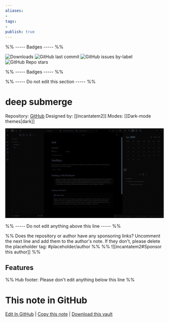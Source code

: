 ```yaml
---
aliases:
- 
tags: 
- 
publish: true
---
```


%% ----- Badges ----- %%

![Downloads](https://img.shields.io/badge/downloads-1122-573E7A?style=for-the-badge&logo=)
![GitHub last commit](https://img.shields.io/github/last-commit/incantatem2/Obsidian-deep-submerge?color=573E7A&label=last%20update&logo=github&style=for-the-badge)
![GitHub issues by-label](https://img.shields.io/github/issues/incantatem2/Obsidian-deep-submerge/help%20wanted?color=573E7A&logo=github&style=for-the-badge) 
![GitHub Repo stars](https://img.shields.io/github/stars/incantatem2/Obsidian-deep-submerge?color=573E7A&logo=github&style=for-the-badge)

%% ----- Badges ----- %%

%% ----- Do not edit this section ----- %%

# deep submerge

Repository: [GitHub](https://github.com/incantatem2/Obsidian-deep-submerge)
Designed by: [[incantatem2]]
Modes: [[Dark-mode themes|dark]]



![screenshot](https://github.com/incantatem2/Obsidian-deep-submerge/raw/HEAD/images/deep-submerge-thumbnail.jpg)

%% ----- Do not edit anything above this line ----- %% 

%% Does the repository or author have any sponsoring links? Uncomment the next line and add them to the author's note. If they don't, please delete the placeholder tag: #placeholder/author %%
%% ![[incantatem2#Sponsor this author]] %%


## Features



%% Hub footer: Please don't edit anything below this line %%

# This note in GitHub

<span class="git-footer">[Edit In GitHub](https://github.dev/obsidian-community/obsidian-hub/blob/main/02%20-%20Community%20Expansions/02.05%20All%20Community%20Expansions/Themes/deep%20submerge.md "git-hub-edit-note") | [Copy this note](https://raw.githubusercontent.com/obsidian-community/obsidian-hub/main/02%20-%20Community%20Expansions/02.05%20All%20Community%20Expansions/Themes/deep%20submerge.md "git-hub-copy-note") | [Download this vault](https://github.com/obsidian-community/obsidian-hub/archive/refs/heads/main.zip "git-hub-download-vault") </span>
